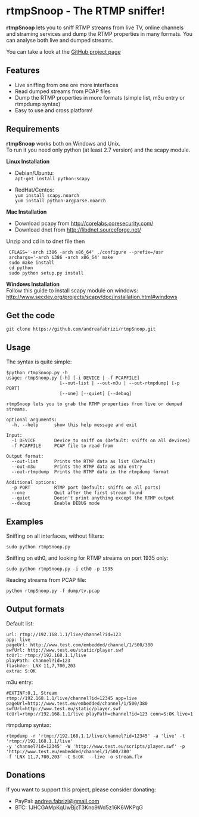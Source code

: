 # rtmpSnoop - The RTMP sniffer!

**rtmpSnoop** lets you to sniff RTMP streams from live TV, online channels and straming services and dump the RTMP properties in many formats.
You can analyse both live and dumped streams.

You can take a look at the [GitHub project page](https://github.com/andreafabrizi/rtmpSnoop/)

## Features

* Live sniffing from one ore more interfaces
* Read dumped streams from PCAP files
* Dump the RTMP properties in more formats (simple list, m3u entry or rtmpdump syntax)
* Easy to use and cross platform!

## Requirements

**rtmpSnoop** works both on Windows and Unix.  
To run it you need only python (at least 2.7 version) and the scapy module. 

**Linux Installation**  
* Debian/Ubuntu:  
`apt-get install python-scapy`

* RedHat/Centos:  
`yum install scapy.noarch`  
`yum install python-argparse.noarch`  

**Mac Installation**  

* Download pcapy from http://corelabs.coresecurity.com/
* Download dnet from http://libdnet.sourceforge.net/

Unzip and cd in to dnet file then

```
 CFLAGS='-arch i386 -arch x86_64' ./configure --prefix=/usr
 archargs='-arch i386 -arch x86_64' make
 sudo make install
 cd python
 sudo python setup.py install
```

**Windows Installation**  
Follow this guide to install scapy module on windows:
http://www.secdev.org/projects/scapy/doc/installation.html#windows

## Get the code
```
git clone https://github.com/andreafabrizi/rtmpSnoop.git
```

## Usage

The syntax is quite simple:

```
$python rtmpSnoop.py -h
usage: rtmpSnoop.py [-h] [-i DEVICE | -f PCAPFILE]
                    [--out-list | --out-m3u | --out-rtmpdump] [-p PORT]
                    [--one] [--quiet] [--debug]

rtmpSnoop lets you to grab the RTMP properties from live or dumped streams.

optional arguments:
  -h, --help      show this help message and exit

Input:
  -i DEVICE       Device to sniff on (Default: sniffs on all devices)
  -f PCAPFILE     PCAP file to read from

Output format:
  --out-list      Prints the RTMP data as list (Default)
  --out-m3u       Prints the RTMP data as m3u entry
  --out-rtmpdump  Prints the RTMP data in the rtmpdump format

Additional options:
  -p PORT         RTMP port (Default: sniffs on all ports)
  --one           Quit after the first stream found
  --quiet         Doesn't print anything except the RTMP output
  --debug         Enable DEBUG mode
```

## Examples

Sniffing on all interfaces, without filters:
```
sudo python rtmpSnoop.py
```

Sniffing on eth0, and looking for RTMP streams on port 1935 only:
```
sudo python rtmpSnoop.py -i eth0 -p 1935
```

Reading streams from PCAP file:
```
python rtmpSnoop.py -f dump/tv.pcap
```

## Output formats

Default list:
```
url: rtmp://192.168.1.1/live/channel?id=123
app: live
pageUrl: http://www.test.com/embedded/channel/1/500/380
swfUrl: http://www.test.eu/static/player.swf
tcUrl: rtmp://192.168.1.1/live
playPath: channel?id=123
flashVer: LNX 11,7,700,203
extra: S:OK 
```

m3u entry:
```
#EXTINF:0,1, Stream
rtmp://192.168.1.1/live/channel?id=12345 app=live pageUrl=http://www.test.eu/embedded/channel/1/500/380 
swfUrl=http://www.test.eu/static/player.swf tcUrl=rtmp://192.168.1.1/live playPath=channel?id=123 conn=S:OK live=1
```

rtmpdump syntax:
```
rtmpdump -r 'rtmp://192.168.1.1/live/channel?id=12345' -a 'live' -t 'rtmp://192.168.1.1/live' 
-y 'channel?id=12345' -W 'http://www.test.eu/scripts/player.swf' -p 'http://www.test.eu/embedded/channel/1/500/380' 
-f 'LNX 11,7,700,203' -C S:OK  --live -o stream.flv
```

## Donations

 If you want to support this project, please consider donating:
 * PayPal: andrea.fabrizi@gmail.com
 * BTC: 1JHCGAMpKqUwBjcT3Kno9Wd5z16K6WKPqG
